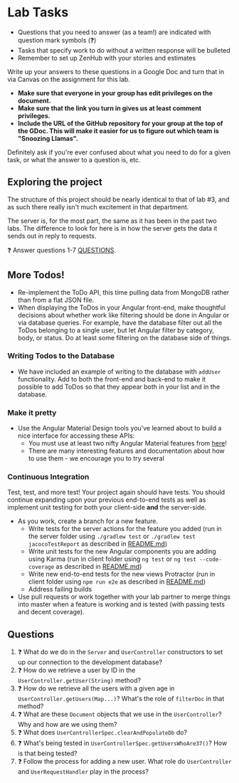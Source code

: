 # Lab Tasks

- Questions that you need to answer (as a team!) are indicated with question
mark symbols (:question:)
- Tasks that specify work to do without a written response will be bulleted
- Remember to set up ZenHub with your stories and estimates

Write up your answers to these questions in a Google Doc and turn that in via
Canvas on the assignment for this lab.

   * __Make sure that everyone in your group has edit privileges on the document.__
   * __Make sure that the link you turn in gives us at least comment privileges.__
   * __Include the URL of the GitHub repository for your group at the top of the GDoc. This will make it easier for us to figure out which team is "Snoozing Llamas".__

Definitely ask if you're ever confused about what you need to do for a given task, or 
what the answer to a question is, etc.

## Exploring the project

The structure of this project should be nearly identical to that of lab #3, and as such there really isn't much excitement in that department.

The server is, for the most part, the same as it has been in the past two labs. The difference to look for here is in how the server gets the data it sends out in reply to requests.

:question: Answer questions 1-7 [QUESTIONS](#questions).

## More Todos!
- Re-implement the ToDo API, this time pulling data from MongoDB rather than from a flat JSON file.
- When displaying the ToDos in your Angular front-end, make thoughtful decisions about whether work like filtering 
should be done in Angular or via database queries. For example, have the database filter out all the ToDos belonging to a single user, 
but let Angular filter by category, body, or status. Do at least some filtering on the database side of things.

### Writing Todos to the Database
- We have included an example of writing to the database with `addUser` functionality. Add to both the front-end and back-end to make it possible to add ToDos so that they appear both in your list and in the database.

### Make it pretty

- Use the Angular Material Design tools you've learned about to build a nice interface for
accessing these APIs:
  - You must use at least two nifty Angular Material features from [here](https://material.angular.io/components/categories)!
  - There are many interesting features and documentation about how to use them - we encourage you to try several

### Continuous Integration

Test, test, and more test! Your project again should have tests. You should continue expanding upon your previous end-to-end tests as well as implement unit testing for both your client-side **and**
the server-side.

- As you work, create a branch for a new feature.
   - Write tests for the server actions for the feature you added (run in the server folder using `./gradlew test` or `./gradlew test jacocoTestReport` as described in [README.md](./README.md#testing-the-server)) 
   - Write unit tests for the new Angular components you are adding using Karma (run in client folder using `ng test` or `ng test --code-coverage` as described in [README.md](./README.md#testing-the-client)) 
   - Write new end-to-end tests for the new views Protractor (run in client folder using `npm run e2e` as described in [README.md](./README.md#end-to-end-testing)) 
   - Address failing builds 
- Use pull requests or work together with your lab partner to 
merge things into master when a feature is working 
and is tested (with passing tests and decent coverage).

## Questions

1. :question: What do we do in the `Server` and `UserController` constructors
to set up our connection to the development database?
1. :question: How do we retrieve a user by ID in the `UserController.getUser(String)` method?
1. :question: How do we retrieve all the users with a given age 
in `UserController.getUsers(Map...)`? What's the role of `filterDoc` in that
method?
1. :question: What are these `Document` objects that we use in the `UserController`? 
Why and how are we using them?
1. :question: What does `UserControllerSpec.clearAndPopulateDb` do?
1. :question: What's being tested in `UserControllerSpec.getUsersWhoAre37()`?
How is that being tested?
1. :question: Follow the process for adding a new user. What role do `UserController` and 
`UserRequestHandler` play in the process?
